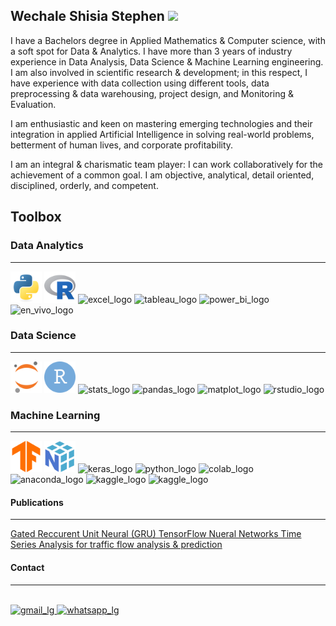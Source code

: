 ## Wechale Shisia Stephen <img src="https://raw.githubusercontent.com/MartinHeinz/MartinHeinz/master/wave.gif" width="30px">


I have a Bachelors degree in Applied Mathematics & Computer science, with a soft spot for Data & Analytics. I have more than 3 years of industry experience in Data Analysis, Data Science & Machine Learning engineering. I am also involved in scientific research & development; in this respect, I have experience with data collection using different tools, data preprocessing & data warehousing, project design, and Monitoring & Evaluation. 

I am enthusiastic and keen on mastering emerging technologies and their integration in applied Artificial Intelligence in solving real-world problems, betterment of human lives, and corporate profitability. 

I am an integral & charismatic team player: I can work collaboratively for the achievement of a common goal. 
I am objective, analytical, detail oriented, disciplined, orderly, and competent.

## Toolbox 

### Data Analytics 
---
<img src='https://github.com/devicons/devicon/blob/master/icons/python/python-original.svg' alt='python_logo' width='50' height='50'/> 
<img src='https://github.com/devicons/devicon/blob/master/icons/r/r-original.svg' alt='R_logo' width='50' height='50'/>
<img src='https://www.svgrepo.com/show/373589/excel.svg' alt='excel_logo' width='50' height='50'/>
<img src='https://www.svgrepo.com/show/354428/tableau-icon.svg' alt='tableau_logo' width='50' height='50'/>
<img src='https://www.svgrepo.com/show/473761/powerbi.svg' alt='power_bi_logo' width='50' height='50'/>
<img src='https://upload.wikimedia.org/wikipedia/commons/thumb/2/29/Vivo_Logo.svg/800px-Vivo_Logo.svg.png?20180410034342' alt='en_vivo_logo' width='50' height='50'/>

### Data Science 
---
<img src='https://github.com/devicons/devicon/blob/master/icons/jupyter/jupyter-original.svg' alt='jupyter_logo' width='50' height='50'/> 
<img src='https://github.com/devicons/devicon/blob/master/icons/rstudio/rstudio-original.svg' alt='rstudio_logo' width='50' height='50'/>
<img src='https://www.statsmodels.org/stable/_images/statsmodels-logo-v2.svg' alt='stats_logo' width='50' height='50'/>
<img src='https://upload.wikimedia.org/wikipedia/commons/thumb/e/ed/Pandas_logo.svg/640px-Pandas_logo.svg.png' alt='pandas_logo' width='50' height='50'/>
<img src='https://upload.wikimedia.org/wikipedia/commons/thumb/8/84/Matplotlib_icon.svg/180px-Matplotlib_icon.svg.png?20150311090915' alt='matplot_logo' width='50' height='50'/>
<img src='https://www.svgrepo.com/show/353925/javascript.svg' alt='rstudio_logo' width='50' height='50'/>



### Machine Learning 
---
<img src='https://github.com/devicons/devicon/blob/master/icons/tensorflow/tensorflow-original.svg' alt='tensorflow_logo' width='50' height='50'/> 
<img src='https://github.com/devicons/devicon/blob/master/icons/numpy/numpy-original.svg' alt='numpy_logo' width='50' height='50'/>
<img src='https://upload.wikimedia.org/wikipedia/commons/thumb/a/ae/Keras_logo.svg/640px-Keras_logo.svg.png' alt='keras_logo' width='50' height='50'/>
<img src='https://www.svgrepo.com/show/452091/python.svg' alt='python_logo' width='50' height='50'/>
<img src='https://upload.wikimedia.org/wikipedia/commons/thumb/d/d0/Google_Colaboratory_SVG_Logo.svg/1200px-Google_Colaboratory_SVG_Logo.svg.png' alt='colab_logo' width='50' height='50'/>
<img src='https://www.svgrepo.com/show/305697/anaconda.svg' alt='anaconda_logo' width='50' height='50'/>
<img src='https://www.svgrepo.com/show/473683/kaggle.svg' alt='kaggle_logo' width='50' height='50'/>
<img src='https://www.svgrepo.com/show/374173/vscode3.svg' alt='kaggle_logo' width='50' height='50'/>

#### Publications
---
<a href="https://www.researchgate.net/publication/366154898_Deployment_of_Time_Series_Analysis_and_the_TensorFlow_GRU_model_in_traffic_flow_prediction" target='_blank'>Gated Reccurent Unit Neural (GRU) TensorFlow Nueral Networks Time Series Analysis for traffic flow analysis & prediction </a>

#### Contact
---
<br/>
<a href='mailto:stevensheasier@gmail.com' target='_blank'> <img src='https://cdn.worldvectorlogo.com/logos/official-gmail-icon-2020-.svg' alt='gmail_lg' width='25' height='25'/> </a> <a href='https://wa.me/254799762433' target='_blank'> <img src'https://upload.wikimedia.org/wikipedia/commons/thumb/6/6b/WhatsApp.svg/2044px-WhatsApp.svg.png' alt='whatsapp_lg' width='25' heigh='25'/></a>

